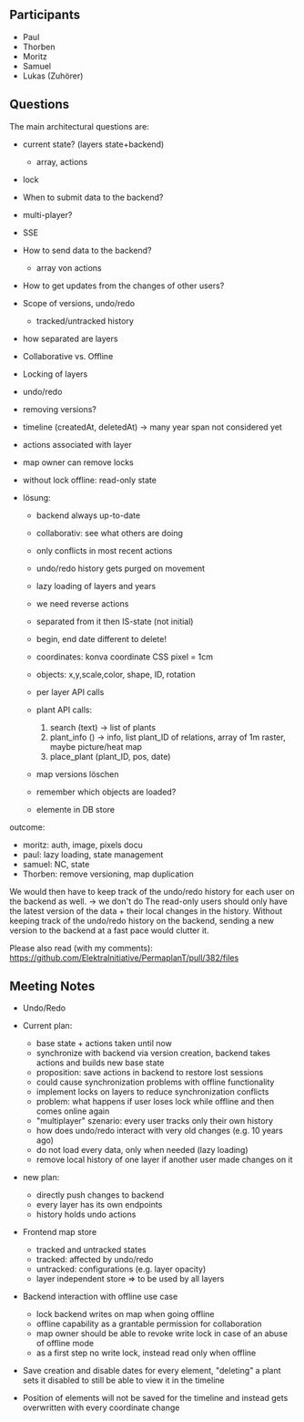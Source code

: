 ## Participants

- Paul
- Thorben
- Moritz
- Samuel
- Lukas (Zuhörer)

## Questions

The main architectural questions are:

- current state? (layers state+backend)
  - array, actions
- lock
- When to submit data to the backend?
- multi-player?
- SSE
- How to send data to the backend?
  - array von actions
- How to get updates from the changes of other users?
- Scope of versions, undo/redo
  - tracked/untracked history
- how separated are layers
- Collaborative vs. Offline
- Locking of layers
- undo/redo
- removing versions?
- timeline (createdAt, deletedAt) -> many year span not considered yet
- actions associated with layer
- map owner can remove locks
- without lock offline: read-only state

- lösung:

  - backend always up-to-date
  - collaborativ: see what others are doing
  - only conflicts in most recent actions
  - undo/redo history gets purged on movement
  - lazy loading of layers and years
  - we need reverse actions
  - separated from it then IS-state (not initial)
  - begin, end date different to delete!
  - coordinates: konva coordinate CSS pixel = 1cm
  - objects: x,y,scale,color, shape, ID, rotation
  - per layer API calls
  - plant API calls:
    1. search (text) -> list of plants
    2. plant_info () -> info, list plant_ID of relations, array of 1m raster, maybe picture/heat map
    3. place_plant (plant_ID, pos, date)
  - map versions löschen

  - remember which objects are loaded?

  - elemente in DB store

outcome:

- moritz: auth, image, pixels docu
- paul: lazy loading, state management
- samuel: NC, state
- Thorben: remove versioning, map duplication

We would then have to keep track of the undo/redo history for each user on the backend as well. -> we don't do
The read-only users should only have the latest version of the data + their local changes in the history.
Without keeping track of the undo/redo history on the backend, sending a new version to the backend at a fast pace would clutter it.

Please also read (with my comments):
https://github.com/ElektraInitiative/PermaplanT/pull/382/files

## Meeting Notes

- Undo/Redo
- Current plan:
  - base state + actions taken until now
  - synchronize with backend via version creation, backend takes actions and builds new base state
  - proposition: save actions in backend to restore lost sessions
  - could cause synchronization problems with offline functionality
  - implement locks on layers to reduce synchronization conflicts
  - problem: what happens if user loses lock while offline and then comes online again
  - "multiplayer" szenario: every user tracks only their own history
  - how does undo/redo interact with very old changes (e.g. 10 years ago)
  - do not load every data, only when needed (lazy loading)
  - remove local history of one layer if another user made changes on it
- new plan:

  - directly push changes to backend
  - every layer has its own endpoints
  - history holds undo actions

- Frontend map store

  - tracked and untracked states
  - tracked: affected by undo/redo
  - untracked: configurations (e.g. layer opacity)
  - layer independent store => to be used by all layers

- Backend interaction with offline use case

  - lock backend writes on map when going offline
  - offline capability as a grantable permission for collaboration
  - map owner should be able to revoke write lock in case of an abuse of offline mode
  - as a first step no write lock, instead read only when offline

- Save creation and disable dates for every element, "deleting" a plant sets it disabled to still be able to view it in the timeline
- Position of elements will not be saved for the timeline and instead gets overwritten with every coordinate change

